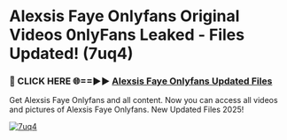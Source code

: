 # Alexsis Faye Onlyfans Original Videos 0nlyFans Leaked - Files Updated! (7uq4)

<h3>🔴 CLICK HERE 🌐==►► <a href="https://tinyurl.com/2jnfzry5" rel="nofollow">Alexsis Faye Onlyfans Updated Files</a></h3>

Get Alexsis Faye Onlyfans and all content. Now you can access all videos and pictures of Alexsis Faye Onlyfans. New Updated Files 2025!

[![7uq4](https://i.imgur.com/GyGTBgg.gif)](https://tinyurl.com/2jnfzry5)
